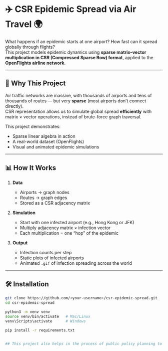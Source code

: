 # ✈️ CSR Epidemic Spread via Air Travel 🌍  

What happens if an epidemic starts at one airport? How fast can it spread globally through flights?  
This project models epidemic dynamics using **sparse matrix–vector multiplication in CSR (Compressed Sparse Row) format**, applied to the **OpenFlights airline network**.  

---

## 🚀 Why This Project  

Air traffic networks are massive, with thousands of airports and tens of thousands of routes — but very **sparse** (most airports don’t connect directly).  
CSR representation allows us to simulate global spread **efficiently** with matrix × vector operations, instead of brute-force graph traversal.  

This project demonstrates:  
- Sparse linear algebra in action  
- A real-world dataset (OpenFlights)  
- Visual and animated epidemic simulations  

---

## 📊 How It Works  

1. **Data**  
   - Airports → graph nodes  
   - Routes → graph edges  
   - Stored as a CSR adjacency matrix  

2. **Simulation**  
   - Start with one infected airport (e.g., Hong Kong or JFK)  
   - Multiply adjacency matrix × infection vector  
   - Each multiplication = one “hop” of the epidemic  

3. **Output**  
   - Infection counts per step  
   - Static plots of infected airports  
   - Animated `.gif` of infection spreading across the world  

---

## 🛠️ Installation  

```bash
git clone https://github.com/<your-username>/csr-epidemic-spread.git
cd csr-epidemic-spread

python3 -m venv venv
source venv/bin/activate   # Mac/Linux
venv\Scripts\activate      # Windows

pip install -r requirements.txt


## This project also helps in the process of public policy planning to take into account how fast such a scenario could become a global concern within a short amount of time. 
